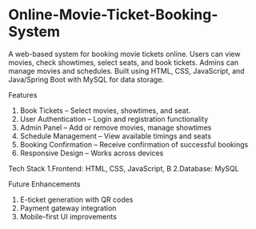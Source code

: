 # Online-Movie-Ticket-Booking-System
A web-based system for booking movie tickets online. Users can view movies, check showtimes, select seats, and book tickets. Admins can manage movies and schedules. Built using HTML, CSS, JavaScript, and Java/Spring Boot with MySQL for data storage.

Features
1. Book Tickets – Select movies, showtimes, and seat.
2.  User Authentication – Login and registration functionality
3. Admin Panel – Add or remove movies, manage showtimes
4. Schedule Management – View available timings and seats
5. Booking Confirmation – Receive confirmation of successful bookings
6. Responsive Design – Works across devices

 Tech Stack
1.Frontend: HTML, CSS, JavaScript, B
2.Database: MySQL

 Future Enhancements
1. E-ticket generation with QR codes
2. Payment gateway integration
3. Mobile-first UI improvements

